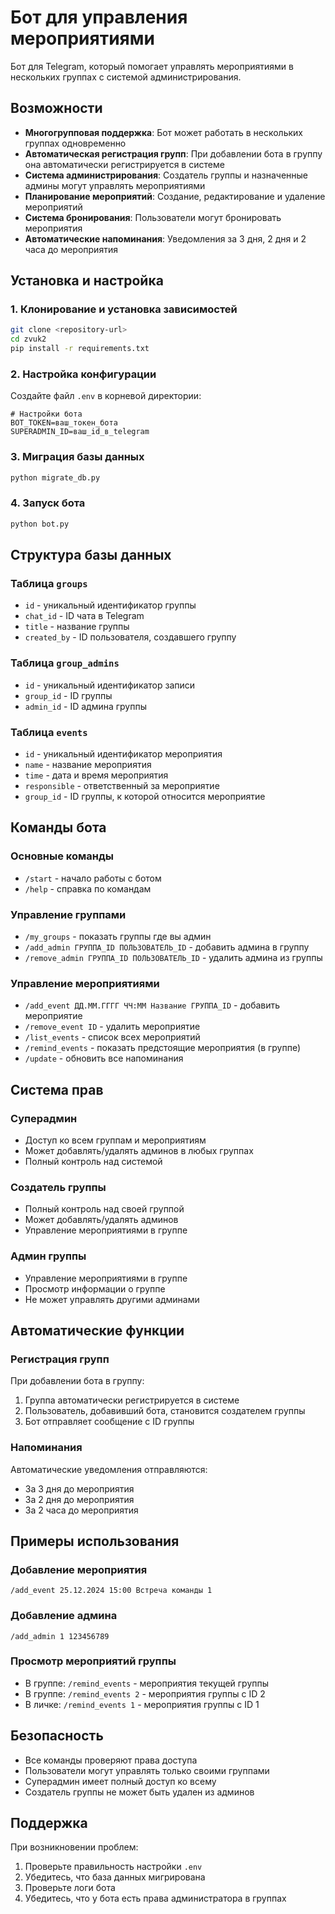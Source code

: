 # Бот для управления мероприятиями

Бот для Telegram, который помогает управлять мероприятиями в нескольких группах с системой администрирования.

## Возможности

- **Многогрупповая поддержка**: Бот может работать в нескольких группах одновременно
- **Автоматическая регистрация групп**: При добавлении бота в группу она автоматически регистрируется в системе
- **Система администрирования**: Создатель группы и назначенные админы могут управлять мероприятиями
- **Планирование мероприятий**: Создание, редактирование и удаление мероприятий
- **Система бронирования**: Пользователи могут бронировать мероприятия
- **Автоматические напоминания**: Уведомления за 3 дня, 2 дня и 2 часа до мероприятия

## Установка и настройка

### 1. Клонирование и установка зависимостей

```bash
git clone <repository-url>
cd zvuk2
pip install -r requirements.txt
```

### 2. Настройка конфигурации

Создайте файл `.env` в корневой директории:

```env
# Настройки бота
BOT_TOKEN=ваш_токен_бота
SUPERADMIN_ID=ваш_id_в_telegram
```

### 3. Миграция базы данных

```bash
python migrate_db.py
```

### 4. Запуск бота

```bash
python bot.py
```

## Структура базы данных

### Таблица `groups`
- `id` - уникальный идентификатор группы
- `chat_id` - ID чата в Telegram
- `title` - название группы
- `created_by` - ID пользователя, создавшего группу

### Таблица `group_admins`
- `id` - уникальный идентификатор записи
- `group_id` - ID группы
- `admin_id` - ID админа группы

### Таблица `events`
- `id` - уникальный идентификатор мероприятия
- `name` - название мероприятия
- `time` - дата и время мероприятия
- `responsible` - ответственный за мероприятие
- `group_id` - ID группы, к которой относится мероприятие

## Команды бота

### Основные команды
- `/start` - начало работы с ботом
- `/help` - справка по командам

### Управление группами
- `/my_groups` - показать группы где вы админ
- `/add_admin ГРУППА_ID ПОЛЬЗОВАТЕЛЬ_ID` - добавить админа в группу
- `/remove_admin ГРУППА_ID ПОЛЬЗОВАТЕЛЬ_ID` - удалить админа из группы

### Управление мероприятиями
- `/add_event ДД.ММ.ГГГГ ЧЧ:ММ Название ГРУППА_ID` - добавить мероприятие
- `/remove_event ID` - удалить мероприятие
- `/list_events` - список всех мероприятий
- `/remind_events` - показать предстоящие мероприятия (в группе)
- `/update` - обновить все напоминания

## Система прав

### Суперадмин
- Доступ ко всем группам и мероприятиям
- Может добавлять/удалять админов в любых группах
- Полный контроль над системой

### Создатель группы
- Полный контроль над своей группой
- Может добавлять/удалять админов
- Управление мероприятиями в группе

### Админ группы
- Управление мероприятиями в группе
- Просмотр информации о группе
- Не может управлять другими админами

## Автоматические функции

### Регистрация групп
При добавлении бота в группу:
1. Группа автоматически регистрируется в системе
2. Пользователь, добавивший бота, становится создателем группы
3. Бот отправляет сообщение с ID группы

### Напоминания
Автоматические уведомления отправляются:
- За 3 дня до мероприятия
- За 2 дня до мероприятия  
- За 2 часа до мероприятия

## Примеры использования

### Добавление мероприятия
```
/add_event 25.12.2024 15:00 Встреча команды 1
```

### Добавление админа
```
/add_admin 1 123456789
```

### Просмотр мероприятий группы
- В группе: `/remind_events` - мероприятия текущей группы
- В группе: `/remind_events 2` - мероприятия группы с ID 2
- В личке: `/remind_events 1` - мероприятия группы с ID 1

## Безопасность

- Все команды проверяют права доступа
- Пользователи могут управлять только своими группами
- Суперадмин имеет полный доступ ко всему
- Создатель группы не может быть удален из админов

## Поддержка

При возникновении проблем:
1. Проверьте правильность настройки `.env`
2. Убедитесь, что база данных мигрирована
3. Проверьте логи бота
4. Убедитесь, что у бота есть права администратора в группах
